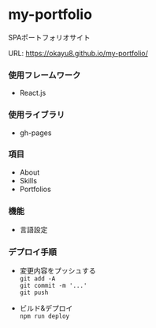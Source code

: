 # my-portfolio
SPAポートフォリオサイト

URL: https://okayu8.github.io/my-portfolio/

### 使用フレームワーク
- React.js  

### 使用ライブラリ
- gh-pages  

### 項目  
- About  
- Skills  
- Portfolios  

### 機能  
- 言語設定  


### デプロイ手順
- 変更内容をプッシュする  
`git add -A`  
`git commit -m '...'`  
`git push`  

- ビルド&デプロイ  
`npm run deploy`
